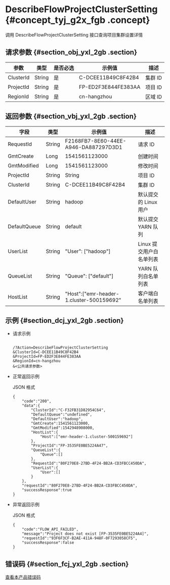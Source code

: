 # DescribeFlowProjectClusterSetting {#concept_tyj_g2x_fgb .concept}

调用 DescribeFlowProjectClusterSetting 接口查询项目集群设置详情

## 请求参数 {#section_obj_yxl_2gb .section}

|参数|类型|是否必选|示例值|描述|
|--|--|----|---|--|
|ClusterId|String|是|C-DCEE11B49C8F42B4|集群 ID|
|ProjectId|String|是|FP-ED2F3E844FE383AA|项目 ID|
|RegionId|String|是|cn-hangzhou|区域 ID|

## 返回参数 {#section_vbj_yxl_2gb .section}

|字段|类型|示例值|描述|
|--|--|---|--|
|RequestId|String|F2168FB7-8E60-44EE-A946-DA887297D3D1|请求 ID|
|GmtCreate|Long|1541561123000|创建时间|
|GmtModified|Long|1541561123000|修改时间|
|ProjectId|String|String|项目 ID|
|ClusterId|String|C-DCEE11B49C8F42B4|集群 ID|
|DefaultUser|String|hadoop|默认提交的 Linux 用户|
|DefaultQueue|String|default|默认提交 YARN 队列|
|UserList|String|"User": \["hadoop"\]|Linux 提交用户白名单列表|
|QueueList|String|"Queue": \["default"\]|YARN 队列白名单列表|
|HostList|String|"Host":\["emr-header-1.cluster-500159692"|客户端白名单列表|

## 示例 {#section_dcj_yxl_2gb .section}

-   请求示例

    ```
    
    /?Action=DescribeFlowProjectClusterSetting
    &ClusterId=C-DCEE11B49C8F42B4
    &ProjectId=FP-ED2F3E844FE383AA
    &RegionId=cn-hangzhou
    &<公共请求参数>
    ```

-   正常返回示例

    JSON 格式

    ```
    {
    	"code":"200",
    	"data":{
    		"ClusterId":"C-F32FB31D82954C64",
    		"DefaultQueue":"undefined",
    		"DefaultUser":"hadoop",
    		"GmtCreate":1541561123000,
    		"GmtModified":1542948908000,
    		"HostList":{
    			"Host":["emr-header-1.cluster-500159692"]
    		},
    		"ProjectId":"FP-3535FE0BE5224A47",
    		"QueueList":{
    			"Queue":[]
    		},
    		"RequestId":"80F270E8-27BD-4F24-BB2A-CD3FBCC450DA",
    		"UserList":{
    			"User":[]
    		}
    	},
    	"requestId":"80F270E8-27BD-4F24-BB2A-CD3FBCC450DA",
    	"successResponse":true
    }
    ```

-   异常返回示例

    JSON 格式

    ```
    {
    	"code":"FLOW_API_FAILED",
    	"message":"Project does not exist [FP-3535FE0BE5224A4]",
    	"requestId":"93F6F3CF-B2AE-411A-948F-0F7293058CF5",
    	"successResponse":false
    }
    ```


## 错误码 {#section_fcj_yxl_2gb .section}

[查看本产品错误码](https://error-center.alibabacloud.com/status/product/Emr)

